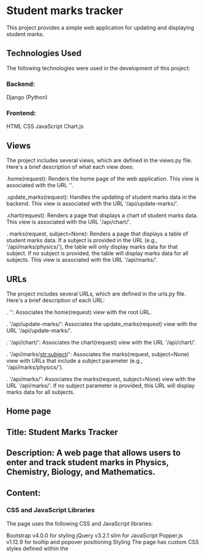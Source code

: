 # Student marks tracker
This project provides a simple web application for updating and displaying student marks.

## Technologies Used
The following technologies were used in the development of this project:

### Backend:
Django (Python)
### Frontend:
HTML
CSS
JavaScript
Chart.js
## Views
The project includes several views, which are defined in the views.py file. Here's a brief description of what each view does:

.home(request): Renders the home page of the web application. This view is associated with the URL ''.

.update_marks(request): Handles the updating of student marks data in the backend. This view is associated with the URL '/api/update-marks/'.

.chart(request): Renders a page that displays a chart of student marks data. This view is associated with the URL '/api/chart/'.

. marks(request, subject=None): Renders a page that displays a table of student marks data. If a subject is provided in the URL (e.g., '/api/marks/physics/'), the table will only display marks data for that subject. If no subject is provided, the table will display marks data for all subjects. This view is associated with the URL '/api/marks/'.

## URLs
The project includes several URLs, which are defined in the urls.py file. Here's a brief description of each URL:

. '': Associates the home(request) view with the root URL.

. '/api/update-marks/': Associates the update_marks(request) view with the URL '/api/update-marks/'.

. '/api/chart/': Associates the chart(request) view with the URL '/api/chart/'.

. '/api/marks/<str:subject>/': Associates the marks(request, subject=None) view with URLs that include a subject parameter (e.g., '/api/marks/physics/').

. '/api/marks/': Associates the marks(request, subject=None) view with the URL '/api/marks/'. If no subject parameter is provided, this URL will display marks data for all subjects.
## Home page
## Title: Student Marks Tracker

## Description: A web page that allows users to enter and track student marks in Physics, Chemistry, Biology, and Mathematics.

## Content:

### CSS and JavaScript Libraries
The page uses the following CSS and JavaScript libraries:

Bootstrap v4.0.0 for styling
jQuery v3.2.1 slim for JavaScript
Popper.js v1.12.9 for tooltip and popover positioning
Styling
The page has custom CSS styles defined within the <style> tag, including:

Font family and background color for the body
Heading style for h1
Grid layout for the form using CSS Grid
Styling for labels, input fields, and buttons
Canvas margin
Alerts
The page displays a warning alert that can be dismissed using the 'Close' button. It shows messages that are passed as parameters in the response object.

### Form
The page displays a form with the following fields:

Date: A date input field with id="date" and name="date".
Physics: A text input field with id="Physics" and name="Physics".
Chemistry: A text input field with id="Chemistry" and name="Chemistry".
Biology: A text input field with id="Biology" and name="Biology".
Mathematics: A text input field with id="Mathematics" and name="Mathematics".
Each field also has an associated "Marks" field with a type of "number" and an id attribute matching the subject name (e.g., id="p" for Physics).

The form is submitted using the POST method to the URL defined by the 'update_marks' URL pattern.

CSRF Token
The form includes a CSRF token using the Django {% csrf_token %} template tag. This helps protect against Cross-Site Request Forgery (CSRF) attacks.

Buttons
The form includes two buttons:

Submit button: A button with type="submit" that submits the form.
views chart button: A button with class="button1" that redirects the user to the graph page.



 # Chart Page
 a web page that displays a chart of student marks based on the subject selected by the user from a drop-down menu. The chart is created using the Chart.js library and data is fetched from an API endpoint using JavaScript's fetch() method.

The page contains an HTML structure with a banner, a drop-down menu to select the subject, and a chart displayed using the canvas element. The banner includes a heading with the title of the page. The drop-down menu is styled using CSS and includes options for four subjects (Chemistry, Physics, Biology, and Total).

The JavaScript code includes a function called createChart that takes two parameters, type and data, to create a chart using the Chart.js library. The function first destroys any existing chart to avoid conflicts and then creates a new chart using the specified type and data. The chart options include scales for the x and y axes and a title with the subject name.

The updateChart function is used to fetch data from the API endpoint based on the selected subject and update the chart accordingly. The function uses a conditional statement to check the value of the subject and fetches the corresponding data using the fetch() method. The fetched data is then used to create a new chart using the createChart function.

###DEMO:

[smt.webm](https://user-images.githubusercontent.com/109430048/235299744-3fa99e99-529c-4155-9e7c-a4a55ed4aae1.webm)


